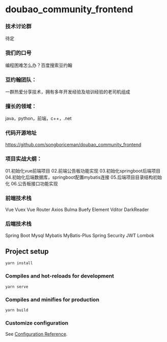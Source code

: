 # doubao_community_frontend

### 技术讨论群
待定

### 我们的口号
编程困难怎么办？百度搜索豆约翰


### 豆约翰团队：
一群热爱分享技术，拥有多年开发经验及培训经验的老司机组成
### 擅长的领域：
java，python，前端，c++，.net

### 代码开源地址
https://github.com/songboriceman/doubao_community_frontend

### 项目实战大纲：
01.初始化vue前端项目
02.前端公告板功能实现
03.初始化springboot后端项目
04.初始化后端数据库，springboot配置mybatis连接
05.后端项目目录结构初始化
06.公告板接口功能实现

### 前端技术栈
 Vue
 Vuex
 Vue Router
 Axios
 Bulma
 Buefy
 Element
 Vditor
 DarkReader

### 后端技术栈
 Spring Boot
 Mysql
 Mybatis
 MyBatis-Plus
 Spring Security
 JWT
 Lombok

## Project setup
```
yarn install
```

### Compiles and hot-reloads for development
```
yarn serve
```

### Compiles and minifies for production
```
yarn build
```

### Customize configuration
See [Configuration Reference](https://cli.vuejs.org/config/).
